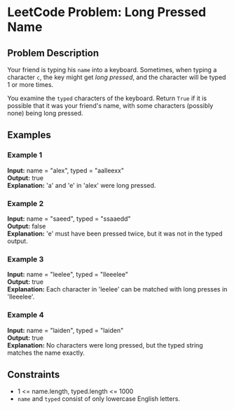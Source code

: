 # LeetCode Problem: Long Pressed Name

## Problem Description
Your friend is typing his `name` into a keyboard. Sometimes, when typing a character `c`, the key might get *long pressed*, and the character will be typed 1 or more times.

You examine the `typed` characters of the keyboard. Return `True` if it is possible that it was your friend's name, with some characters (possibly none) being long pressed.

## Examples

### Example 1
**Input:** name = "alex", typed = "aalleexx"  
**Output:** true  
**Explanation:** 'a' and 'e' in 'alex' were long pressed.

### Example 2
**Input:** name = "saeed", typed = "ssaaedd"  
**Output:** false  
**Explanation:** 'e' must have been pressed twice, but it was not in the typed output.

### Example 3
**Input:** name = "leelee", typed = "lleeelee"  
**Output:** true  
**Explanation:** Each character in 'leelee' can be matched with long presses in 'lleeelee'.

### Example 4
**Input:** name = "laiden", typed = "laiden"  
**Output:** true  
**Explanation:** No characters were long pressed, but the typed string matches the name exactly.

## Constraints
- 1 <= name.length, typed.length <= 1000
- `name` and `typed` consist of only lowercase English letters.